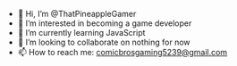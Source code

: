 - 👋 Hi, I’m @ThatPineappleGamer
- 👀 I’m interested in becoming a game developer
- 🌱 I’m currently learning JavaScript
- 💞️ I’m looking to collaborate on nothing for now
- 📫 How to reach me: comicbrosgaming5239@gmail.com

<!---
ThatPineappleGamer/ThatPineappleGamer is a ✨ special ✨ repository because its `README.md` (this file) appears on your GitHub profile.
You can click the Preview link to take a look at your changes.
--->
